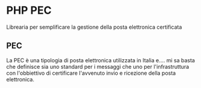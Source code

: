 # PHP PEC

Librearia per semplificare la gestione della posta elettronica certificata

## PEC

La PEC è una tipologia di posta elettronica utilizzata in Italia e....
mi sa basta che definisce sia uno standard per i messaggi che uno
per l'infrastruttura con l'obbiettivo di certificare l'avvenuto
invio e ricezione della posta elettronica.